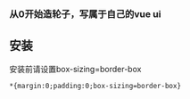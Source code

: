  ### 从0开始造轮子，写属于自己的vue ui

## 安装
安装前请设置box-sizing=border-box

```$xslt
*{margin:0;padding:0;box-sizing=border-box}
```